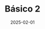 ---
title: "Básico 2"
date: 2025-02-01
type: gym
images: []
description: ""
menu:
  main:
    identifier: "gimnasio-2"
    parent: "Gimnasio"
    weight: 53
---